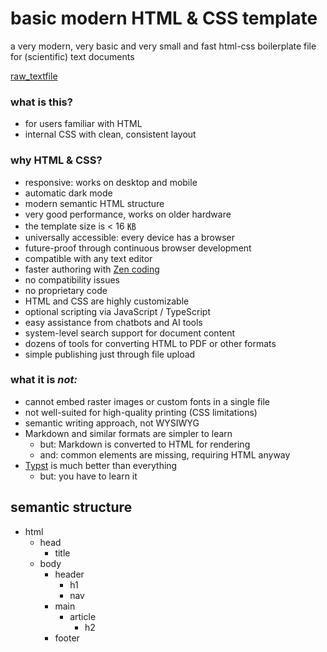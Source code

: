 # basic modern HTML & CSS template
a very modern, very basic and very small and fast html-css boilerplate file for (scientific) text documents

[raw_textfile](https://raw.githubusercontent.com/haalven/basic-html-css-de/refs/heads/main/html_template.html)

### what is this?

- for users familiar with HTML
- internal CSS with clean, consistent layout

### why HTML & CSS?

- responsive: works on desktop and mobile
- automatic dark mode
- modern semantic HTML structure
- very good performance, works on older hardware
- the template size is &lt;&nbsp;16&nbsp;㎅
- universally accessible: every device has a browser
- future-proof through continuous browser development
- compatible with any text editor
- faster authoring with [Zen coding](https://emmet.io/)
- no compatibility issues
- no proprietary code
- HTML and CSS are highly customizable
- optional scripting via JavaScript / TypeScript
- easy assistance from chatbots and AI tools
- system-level search support for document content
- dozens of tools for converting HTML to PDF or other formats
- simple publishing just through file upload

### what it is _not:_

- cannot embed raster images or custom fonts in a single file
- not well-suited for high-quality printing (CSS limitations)
- semantic writing approach, not WYSIWYG
- Markdown and similar formats are simpler to learn
  - but: Markdown is converted to HTML for rendering
  - and: common elements are missing, requiring HTML anyway
- [Typst](https://typst.app/) is much better than everything
  - but: you have to learn it

## semantic structure

- html
  - head
    - title
  - body
    - header
      - h1
      - nav
    - main
      - article
        - h2
    - footer

